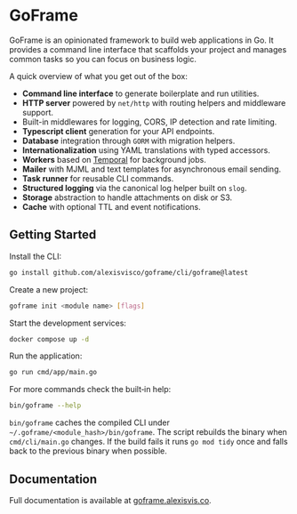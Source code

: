 # GoFrame

GoFrame is an opinionated framework to build web applications in Go. It provides a command line interface that scaffolds your project and manages common tasks so you can focus on business logic.

A quick overview of what you get out of the box:

- **Command line interface** to generate boilerplate and run utilities.
- **HTTP server** powered by `net/http` with routing helpers and middleware support.
- Built-in middlewares for logging, CORS, IP detection and rate limiting.
- **Typescript client** generation for your API endpoints.
- **Database** integration through `GORM` with migration helpers.
- **Internationalization** using YAML translations with typed accessors.
- **Workers** based on [Temporal](https://temporal.io) for background jobs.
- **Mailer** with MJML and text templates for asynchronous email sending.
- **Task runner** for reusable CLI commands.
- **Structured logging** via the canonical log helper built on `slog`.
- **Storage** abstraction to handle attachments on disk or S3.
- **Cache** with optional TTL and event notifications.

## Getting Started

Install the CLI:

```bash
go install github.com/alexisvisco/goframe/cli/goframe@latest
```

Create a new project:

```bash
goframe init <module name> [flags]
```

Start the development services:

```bash
docker compose up -d
```

Run the application:

```bash
go run cmd/app/main.go
```

For more commands check the built‑in help:

```bash
bin/goframe --help
```

`bin/goframe` caches the compiled CLI under `~/.goframe/<module_hash>/bin/goframe`. The script rebuilds the binary when `cmd/cli/main.go` changes. If the build fails it runs `go mod tidy` once and falls back to the previous binary when possible.

## Documentation

Full documentation is available at [goframe.alexisvis.co](https://goframe.alexisvis.co).

